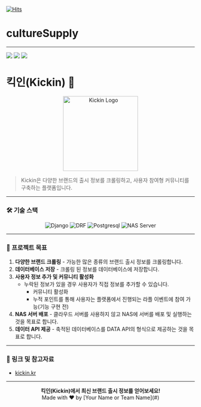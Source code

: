 [![Hits](https://hits.seeyoufarm.com/api/count/incr/badge.svg?url=https%3A%2F%2Fgithub.com%2Fisaacshin92%2FcultureSupply&count_bg=%2379C83D&title_bg=%23555555&icon=&icon_color=%23E7E7E7&title=hits&edge_flat=false)](https://hits.seeyoufarm.com)
# cultureSupply
---
<img src="https://img.shields.io/badge/Progress-50%25-lightgrey"/>
<img src="https://img.shields.io/badge/Start%20Date-2022.08.09-blue"/>
<img src="https://img.shields.io/badge/participant-1-brightgreen"/>



 # 킥인(Kickin) 👟

<p align="center">
  <img src="https://github.com/isaacShin-dev/kickin/assets/79408992/bacc2f7c-6cc9-452a-9885-c7c2ce827bd6" alt="Kickin Logo" width="200">
</p>

> Kickin은 다양한 브랜드의 출시 정보를 크롤링하고, 사용자 참여형 커뮤니티를 구축하는 플랫폼입니다.

---

### 🛠 기술 스택
<div align="center">
  
![Django](https://img.shields.io/badge/-Django-092E20?style=flat-square&logo=django&logoColor=white)
![DRF](https://img.shields.io/badge/-DRF-blue?style=flat-square)
![Postgresql](https://img.shields.io/badge/-Postgresql-336791?style=flat-square&logo=postgresql&logoColor=white)
![NAS Server](https://img.shields.io/badge/-NASServer-black?style=flat-square)

</div>

---

### 🎯 프로젝트 목표

1. **다양한 브랜드 크롤링** - 가능한 많은 종류의 브랜드 출시 정보를 크롤링합니다.
2. **데이터베이스 저장** - 크롤링 된 정보를 데이터베이스에 저장합니다.
3. **사용자 정보 추가 및 커뮤니티 활성화**  
   - 누락된 정보가 있을 경우 사용자가 직접 정보를 추가할 수 있습니다.
     - 커뮤니티 활성화
     - 누적 포인트를 통해 사용자는 플랫폼에서 진행되는 라플 이벤트에 참여 가능(기능 구현 전)
4. **NAS 서버 배포** - 클라우드 서버를 사용하지 않고 NAS에 서버를 배포 및 실행하는 것을 목표로 합니다.
5. **데이터 API 제공** - 축적된 데이터베이스를 DATA API의 형식으로 제공하는 것을 목표로 합니다.

---

### 🔗 링크 및 참고자료

- [kickin.kr](https://kickin.kr)

---

<div align="center">
  <strong>킥인(Kickin)에서 최신 브랜드 출시 정보를 얻어보세요!</strong>
  <br>
  Made with ❤️ by [Your Name or Team Name](#)
</div>

